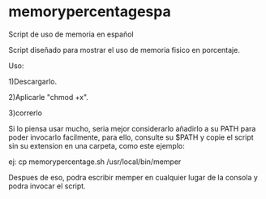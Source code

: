 # memorypercentagespa
Script de uso de memoria en español

Script diseñado para mostrar el uso de memoria fisico en porcentaje.

Uso:

1)Descargarlo.

2)Aplicarle "chmod +x".

3)correrlo

Si lo piensa usar mucho, seria mejor considerarlo añadirlo a su PATH para poder invocarlo facilmente, para ello, consulte su $PATH y copie el script sin su extension en una carpeta, como este ejemplo:

ej: cp memorypercentage.sh /usr/local/bin/memper

Despues de eso, podra escribir memper en cualquier lugar de la consola y podra invocar el script.
